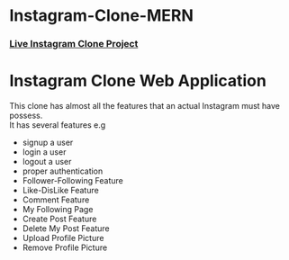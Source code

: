 # Instagram-Clone-MERN
<h3><a href="https://vast-rose-nightingale-sari.cyclic.app/" target="_blank">Live Instagram Clone Project</a></h3>
<h1> Instagram Clone Web Application </h1>
<div> This clone has almost all the features that an actual Instagram must have possess.</div>
<div>It has several features e.g <div>
      <ul>
        <li> signup a user</li>
        <li> login a user</li>
        <li> logout a user</li>
        <li> proper authentication </li>
        <li> Follower-Following Feature</li>
        <li> Like-DisLike Feature</li>
        <li> Comment Feature </li>
        <li> My Following Page </li>
        <li> Create Post Feature </li>
        <li> Delete My Post Feature </li>
            <li> Upload Profile Picture </li>
            <li> Remove Profile Picture </li>
    </ul>
  </div>
</div>  
